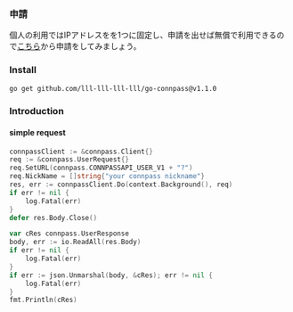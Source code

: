### 申請
個人の利用ではIPアドレスをを1つに固定し、申請を出せば無償で利用できるので[こちら](https://help.connpass.com/api/#id4)から申請をしてみましょう。
### Install
```sh
go get github.com/lll-lll-lll-lll/go-connpass@v1.1.0
```

###  Introduction
#### simple request
```go
connpassClient := &connpass.Client{}
req := &connpass.UserRequest{}
req.SetURL(connpass.CONNPASSAPI_USER_V1 + "?")
req.NickName = []string{"your connpass nickname"}
res, err := connpassClient.Do(context.Background(), req)
if err != nil {
	log.Fatal(err)
}
defer res.Body.Close()

var cRes connpass.UserResponse
body, err := io.ReadAll(res.Body)
if err != nil {
	log.Fatal(err)
}
if err := json.Unmarshal(body, &cRes); err != nil {
	log.Fatal(err)
}
fmt.Println(cRes)
```
